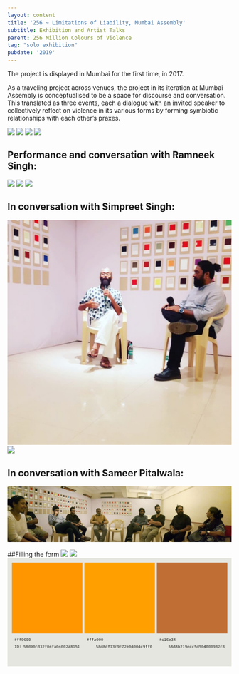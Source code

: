 ```yaml
---
layout: content
title: '256 ~ Limitations of Liability, Mumbai Assembly'
subtitle: Exhibition and Artist Talks
parent: 256 Million Colours of Violence
tag: "solo exhibition"
pubdate: '2019'
---
```

The project is displayed in Mumbai for the first time, in 2017.

As a traveling project across venues, the project in its iteration at Mumbai Assembly is conceptualised to be a space for discourse and conversation. This translated as three events, each a dialogue with an invited speaker to collectively reflect on violence in its various forms by forming symbiotic relationships with each other’s praxes.

![](/assets/img/ali-akbar-mehta_256-million-colours-of-violence_detail_2017.jpg)
![](/assets/img/colour-wall-survey-table.jpg)
![](/assets/img/opening-night.jpg)
![](/assets/img/audience-3.jpg)

## Performance and conversation with Ramneek Singh:
![](/assets/img/ramneek-singh-performance.jpg)
![](/assets/img/ramneek-singh-performance-2.jpg)
![](/assets/img/ramneek-and-ali-in-conversation.jpg)

## In conversation with Simpreet Singh:
![](/assets/img/ali-akbar-mehta-and-simpreet-singh.jpg)
![](/assets/img/audience-2.jpg)

## In conversation with Sameer Pitalwala:
![](https://raw.githubusercontent.com/mpalash/aliakbarmehta/master/assets/img/17349776_10155070904842482_1079691273007613877_o.jpg)

##Filling the form
![](/assets/img/filling-the-form.jpg)
![](/assets/img/ali-ken.jpg)
![](/assets/img/colours-of-violence.png)
